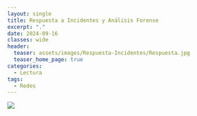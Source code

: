 ```yaml
---
layout: single
title: Respuesta a Incidentes y Análisis Forense
excerpt: "."
date: 2024-09-16
classes: wide
header:
  teaser: assets/images/Respuesta-Incidentes/Respuesta.jpg
  teaser_home_page: true
categories:
  - Lectura
tags:
  - Redes
---
```


<img src="assets/images/Respuesta-Incidentes/Portada.jpg">

